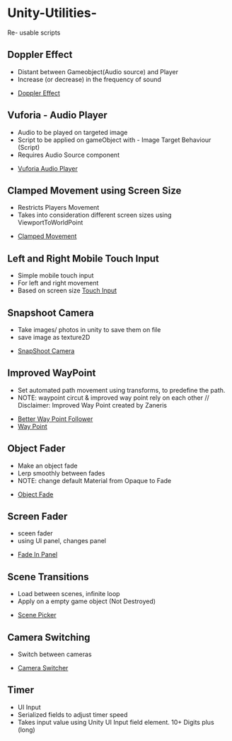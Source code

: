 # Unity-Utilities-
Re- usable scripts

## Doppler Effect

- Distant between Gameobject(Audio source) and Player 
- Increase (or decrease) in the frequency of sound 

 *  [Doppler Effect](DistantAudio.cs)

## Vuforia - Audio Player
- Audio to be played on targeted image
- Script to be applied on gameObject with - Image Target Behaviour (Script)
- Requires Audio Source component 
*  [Vuforia Audio Player](ImageTargetPlayAudio.cs)

## Clamped Movement using Screen Size 
- Restricts Players Movement 
- Takes into consideration different screen sizes using ViewportToWorldPoint

*  [Clamped Movement](ClampedMovement.cs)

## Left and Right Mobile Touch Input
-  Simple mobile touch input
- For left and right movement
- Based on screen size
[Touch Input](TouchInput.cs)

## Snapshoot Camera 
- Take images/ photos in unity to save them on file 
- save image as texture2D
* [SnapShoot Camera](SnapShotCamera.cs)


## Improved WayPoint 

- Set automated path movement using transforms, to predefine the path.
- NOTE:  waypoint circut  & improved way point rely on each other //  
 Disclaimer: Improved Way Point created by Zaneris
 
*  [Better Way Point Follower](BetterWaypointFollower.cs)
* [Way Point](WaypointCircuit.cs)

## Object Fader

- Make an object fade 
- Lerp smoothly between fades
 - NOTE: change default Material from Opaque to Fade
 * [Object Fade](SingleObjectFader.cs)


## Screen Fader
  
  - sceen fader 
  - using UI panel, changes panel 
  *  [Fade In Panel](FadeIn.cs)
 
 
  ## Scene Transitions
  
  - Load between scenes, infinite loop  
  - Apply on a empty game object (Not Destroyed) 
  *  [Scene Picker](ScenePicker.cs)
  
   ## Camera Switching 
  - Switch between cameras 
  *  [Camera Switcher](CameraSwitch.cs)
  
  ## Timer 
- UI Input 
- Serialized fields to adjust timer speed
- Takes input value using Unity UI Input field element. 10+ Digits plus (long) 
